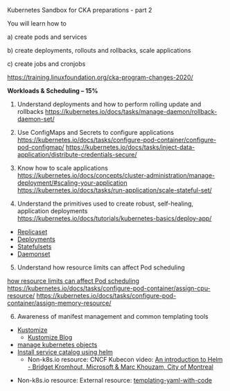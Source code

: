 Kubernetes Sandbox for CKA  preparations - part 2

You will learn how to 

a) create pods and services

b) create deployments, rollouts and rollbacks, scale applications

c) create jobs and cronjobs

https://training.linuxfoundation.org/cka-program-changes-2020/



**Workloads & Scheduling – 15%**

1. Understand deployments and how to perform rolling update and rollbacks
https://kubernetes.io/docs/tasks/manage-daemon/rollback-daemon-set/


2. Use ConfigMaps and Secrets to configure applications
https://kubernetes.io/docs/tasks/configure-pod-container/configure-pod-configmap/
https://kubernetes.io/docs/tasks/inject-data-application/distribute-credentials-secure/


3. Know how to scale applications
https://kubernetes.io/docs/concepts/cluster-administration/manage-deployment/#scaling-your-application
https://kubernetes.io/docs/tasks/run-application/scale-stateful-set/


4. Understand the primitives used to create robust, self-healing, application deployments
https://kubernetes.io/docs/tutorials/kubernetes-basics/deploy-app/

 - [Replicaset](https://kubernetes.io/docs/concepts/workloads/controllers/replicaset/)
 - [Deployments](https://v1-16.docs.kubernetes.io/docs/concepts/workloads/controllers/deployment/)
 - [Statefulsets](https://kubernetes.io/docs/concepts/workloads/controllers/statefulset/)
 - [Daemonset](https://v1-16.docs.kubernetes.io/docs/concepts/workloads/controllers/daemonset/)


5. Understand how resource limits can affect Pod scheduling

[how resource limits can affect Pod scheduling](https://kubernetes.io/docs/concepts/configuration/manage-resources-containers/#how-pods-with-resource-requests-are-scheduled)
https://kubernetes.io/docs/tasks/configure-pod-container/assign-cpu-resource/
https://kubernetes.io/docs/tasks/configure-pod-container/assign-memory-resource/


6. Awareness of manifest management and common templating tools


  * [Kustomize](https://kubernetes.io/docs/tasks/manage-kubernetes-objects/kustomization/)
    - [Kustomize Blog](https://kubernetes.io/blog/2018/05/29/introducing-kustomize-template-free-configuration-customization-for-kubernetes/)
  * [manage kubernetes objects](https://kubernetes.io/docs/tasks/manage-kubernetes-objects/)
  * [Install service catalog using helm](https://kubernetes.io/docs/tasks/service-catalog/install-service-catalog-using-helm/)
    - Non-k8s.io resource: CNCF Kubecon video: [An introduction to Helm - Bridget Kromhout, Microsoft & Marc Khouzam, City of Montreal](https://youtu.be/x2w6T0sE50w?list=PLj6h78yzYM2O1wlsM-Ma-RYhfT5LKq0XC)
   - Non-k8s.io resource: External resource: [templating-yaml-with-code](https://learnk8s.io/templating-yaml-with-code)